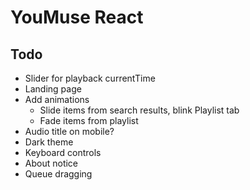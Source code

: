 # YouMuse React

## Todo

* Slider for playback currentTime
* Landing page
* Add animations
  * Slide items from search results, blink Playlist tab
  * Fade items from playlist
* Audio title on mobile?
* Dark theme
* Keyboard controls
* About notice
* Queue dragging
